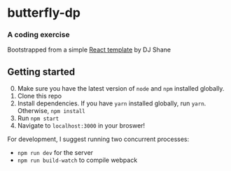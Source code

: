 # butterfly-dp
### A coding exercise

Bootstrapped from a simple [React template](https://github.com/sjarman91/react-template) by DJ Shane

## Getting started
0. Make sure you have the latest version of `node` and `npm` installed globally.
1. Clone this repo
2. Install dependencies. If you have `yarn` installed globally, run `yarn`. Otherwise, `npm install`
3. Run `npm start`
4. Navigate to `localhost:3000` in your broswer!

For development, I suggest running two concurrent processes:
* `npm run dev` for the server
* `npm run build-watch` to compile webpack
